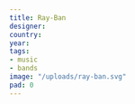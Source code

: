 ```yaml
---
title: Ray-Ban
designer: 
country: 
year: 
tags:
- music
- bands
image: "/uploads/ray-ban.svg"
pad: 0
---
```


